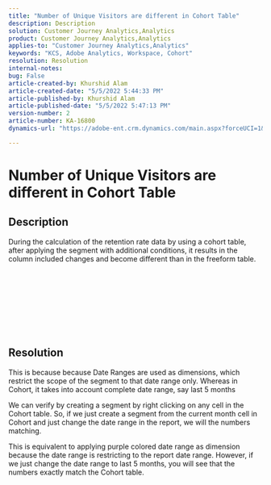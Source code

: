 ```yaml
---
title: "Number of Unique Visitors are different in Cohort Table"
description: Description
solution: Customer Journey Analytics,Analytics
product: Customer Journey Analytics,Analytics
applies-to: "Customer Journey Analytics,Analytics"
keywords: "KCS, Adobe Analytics, Workspace, Cohort"
resolution: Resolution
internal-notes: 
bug: False
article-created-by: Khurshid Alam
article-created-date: "5/5/2022 5:44:33 PM"
article-published-by: Khurshid Alam
article-published-date: "5/5/2022 5:47:13 PM"
version-number: 2
article-number: KA-16800
dynamics-url: "https://adobe-ent.crm.dynamics.com/main.aspx?forceUCI=1&pagetype=entityrecord&etn=knowledgearticle&id=7dc72e01-9bcc-ec11-a7b5-6045bd00dbbc"

---
```

# Number of Unique Visitors are different in Cohort Table

## Description


During the calculation of the retention rate data by using a cohort table, after applying the segment with additional conditions, it results in the column included changes and become different than in the freeform table.
<br><br><br><br> <br><br> <br><br><br>

## Resolution


This is because because Date Ranges are used as dimensions, which restrict the scope of the segment to that date range only. Whereas in Cohort, it takes into account complete date range, say last 5 months

We can verify by creating a segment by right clicking on any cell in the Cohort table. So, if we just create a segment from the current month cell in Cohort and just change the date range in the report, we will the numbers matching.

This is equivalent to applying purple colored date range as dimension because the date range is restricting to the report date range. However, if we just change the date range to last 5 months, you will see that the numbers exactly match the Cohort table.






